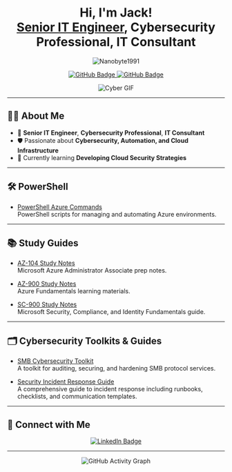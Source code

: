<h1 align="center">Hi, I'm Jack! <br/><a href="https://www.linkedin.com/in/jack-milburn/">Senior IT Engineer</a>, Cybersecurity Professional, IT Consultant</h1>

<p align="center">
  <img src="https://komarev.com/ghpvc/?username=Nanobyte1991&label=Profile%20views&color=0e75b6&style=flat" alt="Nanobyte1991" />
</p>

<p align="center">
  <a href="https://github.com/Nanobyte1991?tab=followers">
    <img src="https://img.shields.io/github/followers/Nanobyte1991?label=Followers&style=social" alt="GitHub Badge">
  </a>
  <a href="https://github.com/Nanobyte1991?tab=repositories">
    <img src="https://img.shields.io/github/stars/Nanobyte1991?label=Stars&style=social" alt="GitHub Badge">
  </a>
</p>

<p align="center">
  <img src="https://media.giphy.com/media/ELham0Mveox9e/giphy.gif" alt="Cyber GIF">
</p>

---

## 👨‍💻 About Me

- 💼 **Senior IT Engineer**, **Cybersecurity Professional**, **IT Consultant**
- 🛡️ Passionate about **Cybersecurity, Automation, and Cloud Infrastructure**
- 🌱 Currently learning **Developing Cloud Security Strategies**

---

## 🛠️ PowerShell

- [PowerShell Azure Commands](https://github.com/Nanobyte1991/PowerShell-Azure-Commands)  
  PowerShell scripts for managing and automating Azure environments.

---

## 📚 Study Guides

- [AZ-104 Study Notes](https://github.com/Nanobyte1991/AZ-104-Study-Notes)  
  Microsoft Azure Administrator Associate prep notes.

- [AZ-900 Study Notes](https://github.com/Nanobyte1991/AZ-900-Study-Notes)  
  Azure Fundamentals learning materials.

- [SC-900 Study Notes](https://github.com/Nanobyte1991/SC-900-Study-Notes)  
  Microsoft Security, Compliance, and Identity Fundamentals guide.

---

## 🗂️ Cybersecurity Toolkits & Guides

- [SMB Cybersecurity Toolkit](https://github.com/Nanobyte1991/SMB_Cybersecurity_Toolkit)  
  A toolkit for auditing, securing, and hardening SMB protocol services.

- [Security Incident Response Guide](https://github.com/Nanobyte1991/security-incident-response-guide)  
  A comprehensive guide to incident response including runbooks, checklists, and communication templates.

---

## 🤝 Connect with Me

<p align="center">
  <a href="https://www.linkedin.com/in/jack-milburn/">
    <img src="https://img.shields.io/badge/-LinkedIn-0077B5?logo=linkedin&logoColor=white&style=for-the-badge" alt="LinkedIn Badge">
  </a>
</p>

---

<p align="center">
  <img src="https://activity-graph.herokuapp.com/graph?username=Nanobyte1991&bg_color=1a1b27&color=be90f2&line=638fda&point=35aea1&area=true&hide_border=true" alt="GitHub Activity Graph">
</p>
